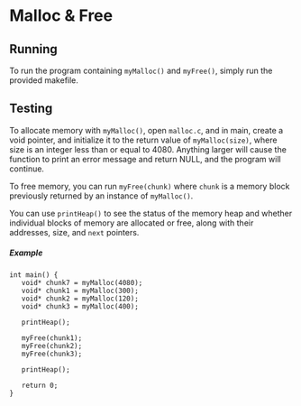 # Malloc & Free

## Running
To run the program containing ```myMalloc()``` and ```myFree()```, simply run the provided makefile.

## Testing
To allocate memory with ```myMalloc()```, open ```malloc.c```, and in main, create a void pointer, and initialize it to the return value of ```myMalloc(size)```, where size is an integer less than or equal to 4080. Anything larger will cause the function to print an error message and return NULL, and the program will continue.

To free memory, you can run ```myFree(chunk)``` where ```chunk``` is a memory block previously returned by an instance of ```myMalloc()```.

You can use ```printHeap()``` to see the status of the memory heap and whether individual blocks of memory are allocated or free, along with their addresses, size, and ```next``` pointers.

##### Example
```
int main() {
   void* chunk7 = myMalloc(4080);
   void* chunk1 = myMalloc(300);
   void* chunk2 = myMalloc(120);
   void* chunk3 = myMalloc(400);

   printHeap();

   myFree(chunk1);
   myFree(chunk2);
   myFree(chunk3);

   printHeap();

   return 0;
}
```
